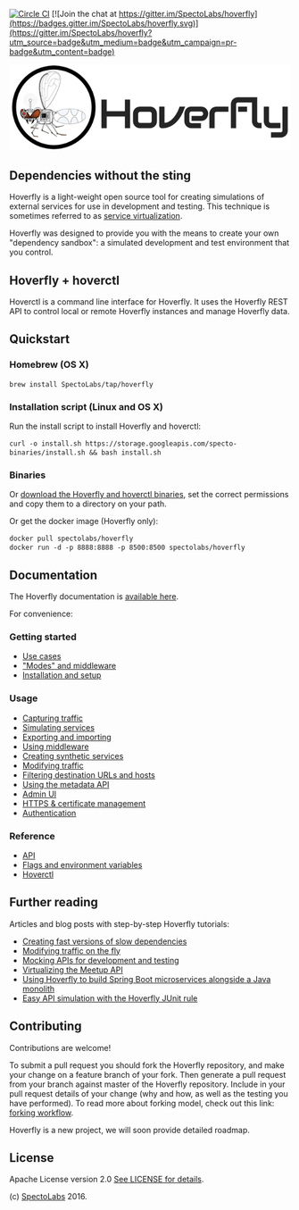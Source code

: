[![Circle CI][CircleCI-Image]][CircleCI-Url] [![Join the chat at https://gitter.im/SpectoLabs/hoverfly](https://badges.gitter.im/SpectoLabs/hoverfly.svg)](https://gitter.im/SpectoLabs/hoverfly?utm_source=badge&utm_medium=badge&utm_campaign=pr-badge&utm_content=badge)

![Hoverfly](core/static/img/hoverfly_logo.png)
## Dependencies without the sting

Hoverfly is a light-weight open source tool for creating simulations of external services for use in development and testing. 
This technique is sometimes referred to as [service virtualization](https://en.wikipedia.org/wiki/Service_virtualization).

Hoverfly was designed to provide you with the means to create your own "dependency sandbox": a simulated development and test environment that you control.

## Hoverfly + hoverctl

Hoverctl is a command line interface for Hoverfly. It uses the Hoverfly REST API to control local or remote Hoverfly instances and manage Hoverfly data.

## Quickstart

### Homebrew (OS X)

    brew install SpectoLabs/tap/hoverfly

### Installation script (Linux and OS X)

Run the install script to install Hoverfly and hoverctl:

    curl -o install.sh https://storage.googleapis.com/specto-binaries/install.sh && bash install.sh

### Binaries

Or [download the Hoverfly and hoverctl binaries](https://github.com/SpectoLabs/hoverfly/releases), set the correct permissions and copy them to a directory on your path.

Or get the docker image (Hoverfly only):

    docker pull spectolabs/hoverfly
    docker run -d -p 8888:8888 -p 8500:8500 spectolabs/hoverfly

## Documentation

The Hoverfly documentation is [available here](https://www.gitbook.com/book/spectolabs/hoverfly/details).

For convenience:

### Getting started
* [Use cases](https://spectolabs.gitbooks.io/hoverfly/content/getting_started/use_cases.html)
* ["Modes" and middleware](https://spectolabs.gitbooks.io/hoverfly/content/getting_started/modes_and_middleware.html)
* [Installation and setup](https://spectolabs.gitbooks.io/hoverfly/content/getting_started/installation_and_setup.html)

### Usage
* [Capturing traffic](https://spectolabs.gitbooks.io/hoverfly/content/usage/capturing_traffic.html)
* [Simulating services](https://spectolabs.gitbooks.io/hoverfly/content/usage/simulating_services.html)
* [Exporting and importing](https://spectolabs.gitbooks.io/hoverfly/content/usage/exporting_and_importing.html)
* [Using middleware](https://spectolabs.gitbooks.io/hoverfly/content/usage/using_middleware.html)
* [Creating synthetic services](https://spectolabs.gitbooks.io/hoverfly/content/usage/creating_synthetic_services.html)
* [Modifying traffic](https://spectolabs.gitbooks.io/hoverfly/content/usage/modifying_traffic.html)
* [Filtering destination URLs and hosts](https://spectolabs.gitbooks.io/hoverfly/content/usage/filtering_destination_urls_and_hosts.html)
* [Using the metadata API](https://spectolabs.gitbooks.io/hoverfly/content/usage/using_the_metadata_api.html)
* [Admin UI](https://spectolabs.gitbooks.io/hoverfly/content/usage/admin_ui.html)
* [HTTPS & certificate management](https://spectolabs.gitbooks.io/hoverfly/content/usage/certificate_management.html)
* [Authentication](https://spectolabs.gitbooks.io/hoverfly/content/usage/authentication.html)

### Reference
* [API](https://spectolabs.gitbooks.io/hoverfly/content/reference/api.html)
* [Flags and environment variables](https://spectolabs.gitbooks.io/hoverfly/content/reference/flags_and_environment_variables.html)
* [Hoverctl](https://spectolabs.gitbooks.io/hoverfly/content/reference/hoverctl.html)


## Further reading

Articles and blog posts with step-by-step Hoverfly tutorials:

* [Creating fast versions of slow dependencies](http://www.specto.io/blog/speeding-up-your-slow-dependencies.html)
* [Modifying traffic on the fly](http://www.specto.io/blog/service-virtualization-is-so-last-year.html)
* [Mocking APIs for development and testing](http://www.specto.io/blog/api-mocking-for-dev-and-test-part-1.html)
* [Virtualizing the Meetup API](http://www.specto.io/blog/hoverfly-meetup-api.html)
* [Using Hoverfly to build Spring Boot microservices alongside a Java monolith](http://www.specto.io/blog/using-api-simulation-to-build-microservices.html)
* [Easy API simulation with the Hoverfly JUnit rule](https://specto.io/blog/hoverfly-junit-api-simulation.html)

## Contributing

Contributions are welcome!

To submit a pull request you should fork the Hoverfly repository, and make your change on a feature branch of your fork.
Then generate a pull request from your branch against master of the Hoverfly repository. Include in your pull request
details of your change (why and how, as well as the testing you have performed). To read more about forking model, check out
this link: [forking workflow](https://www.atlassian.com/git/tutorials/comparing-workflows/forking-workflow).

Hoverfly is a new project, we will soon provide detailed roadmap.

## License

Apache License version 2.0 [See LICENSE for details](https://github.com/SpectoLabs/hoverfly/blob/master/LICENSE).

(c) [SpectoLabs](https://specto.io) 2016.

[CircleCI-Image]: https://circleci.com/gh/SpectoLabs/hoverfly.svg?style=shield
[CircleCI-Url]: https://circleci.com/gh/SpectoLabs/hoverfly
